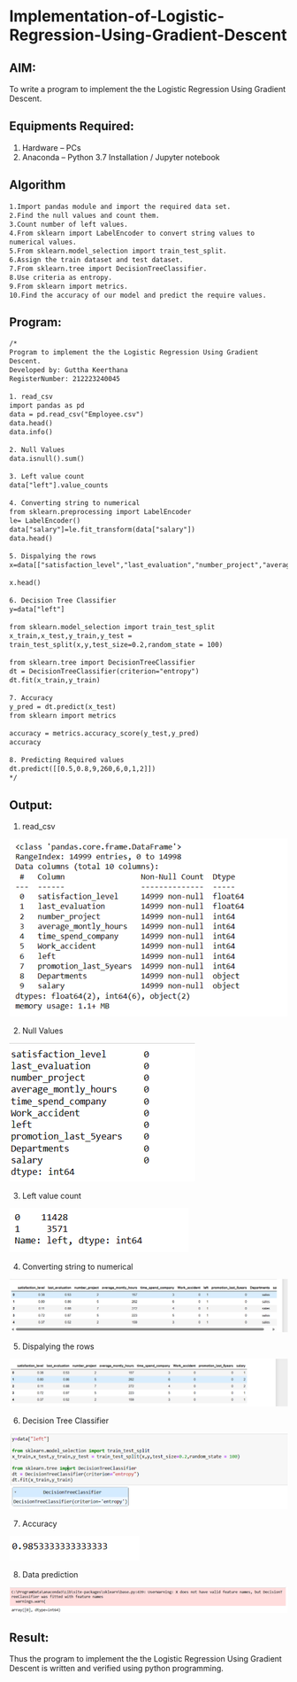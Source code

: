 # Implementation-of-Logistic-Regression-Using-Gradient-Descent

## AIM:
To write a program to implement the the Logistic Regression Using Gradient Descent.

## Equipments Required:
1. Hardware – PCs
2. Anaconda – Python 3.7 Installation / Jupyter notebook

## Algorithm
```
1.Import pandas module and import the required data set.
2.Find the null values and count them.
3.Count number of left values.
4.From sklearn import LabelEncoder to convert string values to numerical values.
5.From sklearn.model_selection import train_test_split.
6.Assign the train dataset and test dataset.
7.From sklearn.tree import DecisionTreeClassifier.
8.Use criteria as entropy.
9.From sklearn import metrics.
10.Find the accuracy of our model and predict the require values.
```

## Program:
```
/*
Program to implement the the Logistic Regression Using Gradient Descent.
Developed by: Guttha Keerthana
RegisterNumber: 212223240045

1. read_csv
import pandas as pd
data = pd.read_csv("Employee.csv")
data.head()
data.info()

2. Null Values 
data.isnull().sum()

3. Left value count
data["left"].value_counts

4. Converting string to numerical
from sklearn.preprocessing import LabelEncoder
le= LabelEncoder()
data["salary"]=le.fit_transform(data["salary"])
data.head()

5. Dispalying the rows
x=data[["satisfaction_level","last_evaluation","number_project","average_montly_hours","time_spend_company","Work_accident","promotion_last_5years","salary"]]

x.head()

6. Decision Tree Classifier
y=data["left"]

from sklearn.model_selection import train_test_split
x_train,x_test,y_train,y_test = train_test_split(x,y,test_size=0.2,random_state = 100)

from sklearn.tree import DecisionTreeClassifier
dt = DecisionTreeClassifier(criterion="entropy")
dt.fit(x_train,y_train)

7. Accuracy
y_pred = dt.predict(x_test)
from sklearn import metrics

accuracy = metrics.accuracy_score(y_test,y_pred)
accuracy

8. Predicting Required values
dt.predict([[0.5,0.8,9,260,6,0,1,2]])
*/
```

## Output:

1. read_csv

![](1.png)

2. Null Values 

![](2.png)

3. Left value count

![](3.png)

4. Converting string to numerical

![](4.png)

5. Dispalying the rows

![](5.png)

6. Decision Tree Classifier

![](6.png)

7. Accuracy

![](7.png)

8. Data prediction

![](8.png)


## Result:
Thus the program to implement the the Logistic Regression Using Gradient Descent is written and verified using python programming.

